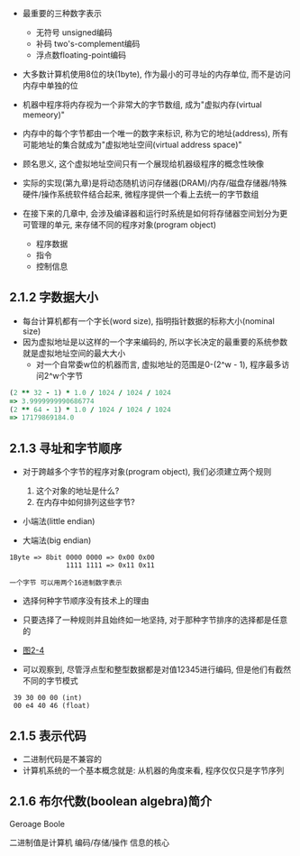 + 最重要的三种数字表示
    + 无符号 unsigned编码
    + 补码 two's-complement编码
    + 浮点数floating-point编码

+ 大多数计算机使用8位的块(1byte), 作为最小的可寻址的内存单位, 而不是访问内存中单独的位
+ 机器中程序将内存视为一个非常大的字节数组, 成为"虚拟内存(virtual memeory)"
+ 内存中的每个字节都由一个唯一的数字来标识, 称为它的地址(address), 所有可能地址的集合就成为"虚拟地址空间(virtual address space)"
+ 顾名思义, 这个虚拟地址空间只有一个展现给机器级程序的概念性映像
+ 实际的实现(第九章)是将动态随机访问存储器(DRAM)/内存/磁盘存储器/特殊硬件/操作系统软件结合起来, 微程序提供一个看上去统一的字节数组

+ 在接下来的几章中, 会涉及编译器和运行时系统是如何将存储器空间划分为更可管理的单元, 来存储不同的程序对象(program object)
    + 程序数据
    + 指令
    + 控制信息

## 2.1.2 字数据大小

+ 每台计算机都有一个字长(word size), 指明指针数据的标称大小(nominal size)
+ 因为虚拟地址是以这样的一个字来编码的, 所以字长决定的最重要的系统参数就是虚拟地址空间的最大大小
    + 对一个自常委w位的机器而言, 虚拟地址的范围是0-(2^w - 1), 程序最多访问2^w个字节
```ruby
(2 ** 32 - 1) * 1.0 / 1024 / 1024 / 1024
=> 3.9999999990686774
(2 ** 64 - 1) * 1.0 / 1024 / 1024 / 1024
=> 17179869184.0
```

## 2.1.3 寻址和字节顺序

+ 对于跨越多个字节的程序对象(program object), 我们必须建立两个规则
    1. 这个对象的地址是什么?
    2. 在内存中如何排列这些字节?

+ 小端法(little endian)
+ 大端法(big endian)

```
1Byte => 8bit 0000 0000 => 0x00 0x00
              1111 1111 => 0x11 0x11

一个字节 可以用两个16进制数字表示
```

+ 选择何种字节顺序没有技术上的理由
+ 只要选择了一种规则并且始终如一地坚持, 对于那种字节排序的选择都是任意的

+ [图2-4](./showbytes.c)

+ 可以观察到, 尽管浮点型和整型数据都是对值12345进行编码, 但是他们有截然不同的字节模式
```
 39 30 00 00 (int)
 00 e4 40 46 (float)
```

## 2.1.5 表示代码

+ 二进制代码是不兼容的
+ 计算机系统的一个基本概念就是: 从机器的角度来看, 程序仅仅只是字节序列

## 2.1.6 布尔代数(boolean algebra)简介

Geroage Boole

二进制值是计算机 编码/存储/操作 信息的核心








